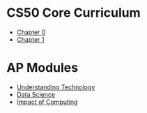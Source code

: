# CS50 Core Curriculum

* [Chapter 0](0)
* [Chapter 1](1)
<!---* [Chapter 2](2)
* [Chapter 3](3)
* [Chapter 4](4)
* [Chapter 5](5)
* [Chapter 6](6)
* [Chapter 7](7)
* [Chapter 8](8) --->

# AP Modules

* [Understanding Technology](understanding_technology)
* [Data Science](data_science)
* [Impact of Computing](impact_of_computing)
